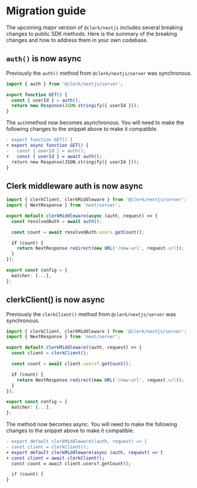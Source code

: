 # Migration guide

The upcoming major version of `@clerk/nextjs` includes several breaking changes to public SDK methods. Here is the summary of the breaking changes and how to address them in your own codebase.

## `auth()` is now async

Previously the `auth()` method from `@clerk/nextjs/server` was synchronous.

```typescript
import { auth } from '@clerk/nextjs/server';

export function GET() {
  const { userId } = auth();
  return new Response(JSON.stringify({ userId }));
}
```

The `auth`method now becomes asynchronous. You will need to make the following changes to the snippet above to make it compatible.

```diff
- export function GET() {
+ export async function GET() {
-   const { userId } = auth();
+   const { userId } = await auth();
  return new Response(JSON.stringify({ userId }));
}
```

## Clerk middleware auth is now async

```typescript
import { clerkClient, clerkMiddleware } from '@clerk/nextjs/server';
import { NextResponse } from 'next/server';

export default clerkMiddleware(async (auth, request) => {
  const resolvedAuth = await auth();

  const count = await resolvedAuth.users.getCount();

  if (count) {
    return NextResponse.redirect(new URL('/new-url', request.url));
  }
});

export const config = {
  matcher: [...],
};
```

## clerkClient() is now async

Previously the `clerkClient()` method from `@clerk/nextjs/server` was synchronous.

```typescript
import { clerkClient, clerkMiddleware } from '@clerk/nextjs/server';
import { NextResponse } from 'next/server';

export default clerkMiddleware((auth, request) => {
  const client = clerkClient();

  const count = await client.users?.getCount();

  if (count) {
    return NextResponse.redirect(new URL('/new-url', request.url));
  }
});

export const config = {
  matcher: [...],
};
```

The method now becomes async. You will need to make the following changes to the snippet above to make it compatible.

```diff
- export default clerkMiddleware((auth, request) => {
- const client = clerkClient();
+ export default clerkMiddleware(async (auth, request) => {
+ const client = await clerkClient();
  const count = await client.users?.getCount();

  if (count) {
}
```
